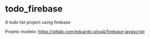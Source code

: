 # todo_firebase
A todo list project using firebase

Projeto modelo: https://gitlab.com/eduardo.silva4/firebase-javascript

